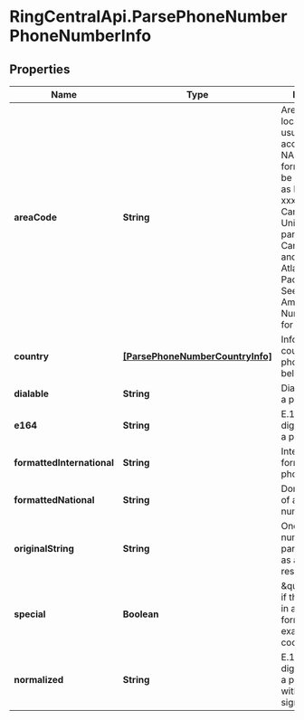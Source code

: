 # RingCentralApi.ParsePhoneNumberPhoneNumberInfo

## Properties
Name | Type | Description | Notes
------------ | ------------- | ------------- | -------------
**areaCode** | **String** | Area code of the location (3-digit usually), according to the NANP number format, that can be summarized as NPA-NXX-xxxx and covers Canada, the United States, parts of the Caribbean Sea, and some Atlantic and Pacific islands. See North American Numbering Plan for details | [optional] 
**country** | [**[ParsePhoneNumberCountryInfo]**](ParsePhoneNumberCountryInfo.md) | Information on a country the phone number belongs to | [optional] 
**dialable** | **String** | Dialing format of a phone number | [optional] 
**e164** | **String** | E.164 (11-digits) format of a phone number | [optional] 
**formattedInternational** | **String** | International format of a phone number | [optional] 
**formattedNational** | **String** | Domestic format of a phone number | [optional] 
**originalString** | **String** | One of the numbers to be parsed, passed as a string in response | [optional] 
**special** | **Boolean** | \&quot;True\&quot; if the number is in a special format (for example N11 code) | [optional] 
**normalized** | **String** | E.164 (11-digits) format of a phone number without the plus sign (&#39;+&#39;) | [optional] 


